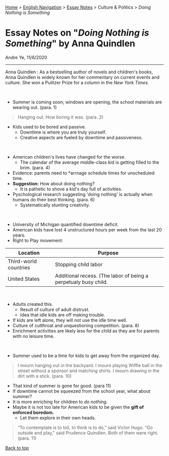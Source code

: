[Home](https://andre-ye.github.io) > [English Navigation](https://andre-ye.github.io/english/english_navigation) > [Essay Notes](https://andre-ye.github.io/english/english_navigation#notes-on-essays) > Culture & Politics > *Doing Nothing is Something*

# Essay Notes on "*Doing Nothing is Something*" by Anna Quindlen
Andre Ye, 11/6/2020

---

Anna Quindlen
: As a bestselling author of novels and children's books, Anna Quindlen is widely known for her commentary on current events and culture. She won a Pulitzer Prize for a column in the *New York Times.*

<br>

- Summer is coming soon; windows are opening, the school materials are wearing out. (para. 1)
> Hanging out. How boring it was. (para. 2)
- Kids used to be bored and passive.
  - Downtime is where you are truly yourself.
  - Creative aspects are fueled by downtime and passiveness.

<br>

- American children's lives have changed for the worse.
  - The calendar of the average middle-class kid is getting filled to the brim. (para. 4)
- Evidence: parents need to *arrnage schedule times for unscheduled time.
- **Suggestion:** How about doing nothing?
  - It is pathetic to shove a kid's day full of activities.
- Pyschological research suggesting 'doing nothing' is actually when humans do their best thinking. (para. 6)
  - Systematically stunting creativity.

<br>

- University of Michigan quantified downtime deficit.
- American kids have lost 4 unstructured hours per week from the last 20 years.
- Right to Play movement:

| Location | Purpose |
| --- | --- |
| Third-world countries | Stopping child labor |
| United States | Additional recess. (The labor of being a perpetualy busy child. |

<br>

- Adults created this.
  - Result of culture of adult distrust.
  - Idea that idle kids are off making trouble.
- If kids are left alone, they will not use the idle time well.
- Culture of cutthroat and unquestioning competition. (para. 8)
- Enrichment activities are likely less for the child as they are for parents with no leisure time.

<br>

- Summer used to be a time for kids to get away from the organized day.
> I mourn hanging out in the backyard. I mourn playing Wiffle ball in the street without a sponsor and matching shirts. I mourn drawing in the dirt with a stick. (para. 10)
- That kind of summer is gone for good. (para 11)
- If downtime cannot be squeezed from the school year, what about summer?
- It is more enriching for children to *do nothing.*
- Maybe it is not too late for American kids to be given the **gift of enforced boredom.**
  - Let them explore in their own heads.
> “To contemplate is to toil, to think is to do,” said Victor Hugo. “Go outside and play,” said Prudence Quindlen. Both of them were right. (para. 11)

[Back to top](#)
